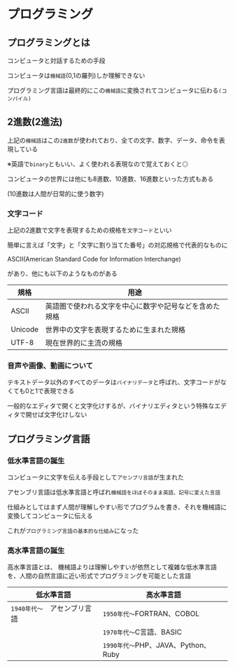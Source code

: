 # プログラミング

## プログラミングとは

   コンピュータと対話するための手段

   コンピュータは``機械語``(0,1の羅列)しか理解できない

   プログラミング言語は最終的にこの``機械語``に変換されてコンピュータに伝わる``(コンパイル)``
    
## 2進数(2進法)

   上記の``機械語``はこの``2進数``が使われており、全ての文字、数字、データ、命令を表現している

   ※英語で``binary``ともいい、よく使われる表現なので覚えておくと◎

   コンピュータの世界には他にも8進数、10進数、16進数といった方式もある

   (10進数は人間が日常的に使う数字)

### 文字コード

   上記の2進数で文字を表現するための規格を``文字コード``といい

   簡単に言えば「文字」と「文字に割り当てた番号」の対応規格で代表的なものに

   ASCII(American Standard Code for Information Interchange)

   があり、他にも以下のようなものがある

   |   規格   |                    用途                    |
   |---------|-------------------------------------------|
   | ASCII   | 英語圏で使われる文字を中心に数字や記号などを含めた規格 |
   | Unicode | 世界中の文字を表現するために生まれた規格            |
   | UTF-8   | 現在世界的に主流の規格                         |

### 音声や画像、動画について

   テキストデータ以外のすべてのデータは``バイナリデータ``と呼ばれ、文字コードがなくても0と1で表現できる

   一般的なエディタで開くと文字化けするが、バイナリエディタという特殊なエディタで開せば文字化けしない

## プログラミング言語

### 低水準言語の誕生

   コンピュータに文字を伝える手段として``アセンブリ言語``が生まれた

   アセンブリ言語は低水準言語と呼ばれ``機械語をほぼそのまま英語、記号に変えた言語``

   仕組みとしてはまず人間が理解しやすい形でプログラムを書き、それを機械語に変換してコンピュータに伝える

   これが``プログラミング言語の基本的な仕組み``になった

### 高水準言語の誕生

   高水準言語とは、
   機械語よりは理解しやすいが依然として複雑な低水準言語を、人間の自然言語に近い形式でプログラミングを可能とした言語

   |   低水準言語                    |       高水準言語    |
   |---------|-------------------------------------------|
   | ``1940年代～``　アセンブリ言語   | ``1950年代～``FORTRAN、COBOL |
   |                                | ``1970年代～``C言語、BASIC |
   |                                | ``1990年代～``PHP、JAVA、Python、Ruby |


